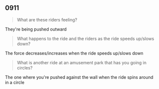 ## 0911
> What are these riders feeling?

They're being pushed outward

> What happens to the ride and the riders as the ride speeds up/slows down?

The force decreases/increases when the ride speeds up/slows down

> What is another ride at an amusement park that has you going in circles?

The one where you're pushed against the wall when the ride spins around in a circle

